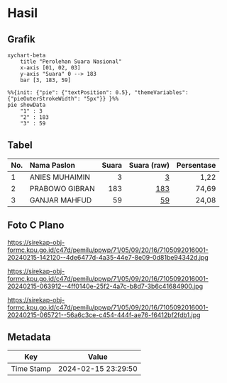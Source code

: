 # Hasil

## Grafik

```mermaid
xychart-beta
    title "Perolehan Suara Nasional"
    x-axis [01, 02, 03]
    y-axis "Suara" 0 --> 183
    bar [3, 183, 59]
```

```mermaid
%%{init: {"pie": {"textPosition": 0.5}, "themeVariables": {"pieOuterStrokeWidth": "5px"}} }%%
pie showData
    "1" : 3
    "2" : 183
    "3" : 59
```

## Tabel

| No. | Nama Paslon    | Suara | Suara (raw) | Persentase |
|:--- |:-------------- | -----:| -----------:| ----------:|
| 1   | ANIES MUHAIMIN | 3     | [3][p-1]    | 1,22       |
| 2   | PRABOWO GIBRAN | 183   | [183][p-2]  | 74,69      |
| 3   | GANJAR MAHFUD  | 59    | [59][p-3]   | 24,08      |


[p-1]: https://github.com/gigit-pemilu/pemilu-2024/blob/main/pilpres/hitung-suara/sub/71-sulawesi-utara/sub/05-minahasa-selatan/sub/09-tenga/sub/2016-paku-ure-tinanian/sub/001-tps/sub/paslon-1.txt
[p-2]: https://github.com/gigit-pemilu/pemilu-2024/blob/main/pilpres/hitung-suara/sub/71-sulawesi-utara/sub/05-minahasa-selatan/sub/09-tenga/sub/2016-paku-ure-tinanian/sub/001-tps/sub/paslon-2.txt
[p-3]: https://github.com/gigit-pemilu/pemilu-2024/blob/main/pilpres/hitung-suara/sub/71-sulawesi-utara/sub/05-minahasa-selatan/sub/09-tenga/sub/2016-paku-ure-tinanian/sub/001-tps/sub/paslon-3.txt

## Foto C Plano

https://sirekap-obj-formc.kpu.go.id/c47d/pemilu/ppwp/71/05/09/20/16/7105092016001-20240215-142120--4de6477d-4a35-44e7-8e09-0d81be94342d.jpg

https://sirekap-obj-formc.kpu.go.id/c47d/pemilu/ppwp/71/05/09/20/16/7105092016001-20240215-063912--4ff0140e-25f2-4a7c-b8d7-3b6c41684900.jpg

https://sirekap-obj-formc.kpu.go.id/c47d/pemilu/ppwp/71/05/09/20/16/7105092016001-20240215-065721--56a6c3ce-c454-444f-ae76-f6412bf2fdb1.jpg


## Metadata

| Key        | Value               |
| ---------- | ------------------- |
| Time Stamp | 2024-02-15 23:29:50 |



